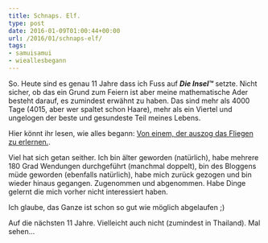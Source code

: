 ```yaml
---
title: Schnaps. Elf.
type: post
date: 2016-01-09T01:00:44+00:00
url: /2016/01/schnaps-elf/
tags:
- samuisamui
- wieallesbegann
---
```


So. Heute sind es genau 11 Jahre dass ich Fuss auf _**Die Insel™**_ setzte. Nicht sicher, ob das ein Grund zum Feiern ist aber meine mathematische Ader besteht darauf, es zumindest erwähnt zu haben. Das sind mehr als 4000 Tage (4015, aber wer spaltet schon Haare), mehr als ein Viertel und ungelogen der beste und gesundeste Teil meines Lebens.

Hier könnt ihr lesen, wie alles begann: [Von einem, der auszog das Fliegen zu erlernen.](/2005/01/von-einem-der-auszog-das-fliegen-zu-erlernen/).

Viel hat sich getan seither. Ich bin älter geworden (natürlich), habe mehrere 180 Grad Wendungen durchgeführt (manchmal doppelt), bin des Bloggens müde geworden (ebenfalls natürlich), habe mich zurück gezogen und bin wieder hinaus gegangen. Zugenommen und abgenommen. Habe Dinge gelernt die mich vorher nicht interessiert haben.

Ich glaube, das Ganze ist schon so gut wie möglich abgelaufen ;)

Auf die nächsten 11 Jahre. Vielleicht auch nicht (zumindest in Thailand). Mal sehen...
